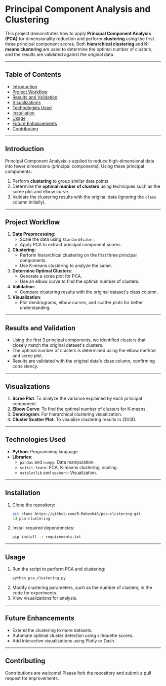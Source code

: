 # Principal Component Analysis and Clustering

This project demonstrates how to apply **Principal Component Analysis (PCA)** for dimensionality reduction and perform **clustering** using the first three principal component scores. Both **hierarchical clustering** and **K-means clustering** are used to determine the optimal number of clusters, and the results are validated against the original data.  

---

## Table of Contents
- [Introduction](#introduction)
- [Project Workflow](#project-workflow)
- [Results and Validation](#results-and-validation)
- [Visualizations](#visualizations)
- [Technologies Used](#technologies-used)
- [Installation](#installation)
- [Usage](#usage)
- [Future Enhancements](#future-enhancements)
- [Contributing](#contributing)

---

## Introduction
Principal Component Analysis is applied to reduce high-dimensional data into fewer dimensions (principal components). Using these principal components:
1. Perform **clustering** to group similar data points.
2. Determine the **optimal number of clusters** using techniques such as the scree plot and elbow curve.
3. Validate the clustering results with the original data (ignoring the `class` column initially).

---

## Project Workflow
1. **Data Preprocessing**:
   - Scale the data using `StandardScaler`.
   - Apply PCA to extract principal component scores.
2. **Clustering**:
   - Perform hierarchical clustering on the first three principal components.
   - Use K-means clustering to analyze the same.
3. **Determine Optimal Clusters**:
   - Generate a scree plot for PCA.
   - Use an elbow curve to find the optimal number of clusters.
4. **Validation**:
   - Compare clustering results with the original dataset's class column.
5. **Visualization**:
   - Plot dendrograms, elbow curves, and scatter plots for better understanding.

---

## Results and Validation
- Using the first 3 principal components, we identified clusters that closely match the original dataset's clusters.
- The optimal number of clusters is determined using the elbow method and scree plot.
- Results are validated with the original data's class column, confirming consistency.

---

## Visualizations
1. **Scree Plot**: To analyze the variance explained by each principal component.
2. **Elbow Curve**: To find the optimal number of clusters for K-means.
3. **Dendrogram**: For hierarchical clustering visualization.
4. **Cluster Scatter Plot**: To visualize clustering results in 2D/3D.

---

## Technologies Used
- **Python**: Programming language.
- **Libraries**: 
  - `pandas` and `numpy`: Data manipulation.
  - `scikit-learn`: PCA, K-means clustering, scaling.
  - `matplotlib` and `seaborn`: Visualization.

---

## Installation
1. Clone the repository:
   ```bash
   git clone https://github.com/R-Mahesh45/pca-clustering.git
   cd pca-clustering
   ```
2. Install required dependencies:
   ```bash
   pip install -r requirements.txt
   ```

---

## Usage
1. Run the script to perform PCA and clustering:
   ```bash
   python pca_clustering.py
   ```
2. Modify clustering parameters, such as the number of clusters, in the code for experiments.
3. View visualizations for analysis.

---

## Future Enhancements
- Extend the clustering to more datasets.
- Automate optimal cluster detection using silhouette scores.
- Add interactive visualizations using Plotly or Dash.

---

## Contributing
Contributions are welcome! Please fork the repository and submit a pull request for improvements.
